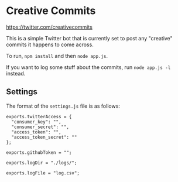 # Creative Commits

https://twitter.com/creativecommits

This is a simple Twitter bot that is currently set to post any "creative" commits it happens to come across.

To run, `npm install` and then `node app.js`.

If you want to log some stuff about the commits, run `node app.js -l` instead.

## Settings

The format of the `settings.js` file is as follows:

```
exports.twitterAccess = {
  "consumer_key": "",
  "consumer_secret": "",
  "access_token": "",
  "access_token_secret": ""
};

exports.githubToken = "";

exports.logDir = "./logs/";

exports.logFile = "log.csv";
```
